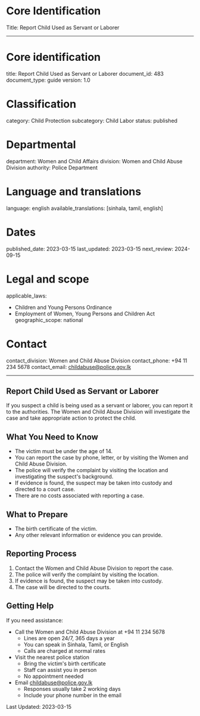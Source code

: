# Core Identification
Title: Report Child Used as Servant or Laborer

---
# Core identification
title: Report Child Used as Servant or Laborer
document_id: 483
document_type: guide
version: 1.0

# Classification
category: Child Protection
subcategory: Child Labor
status: published

# Departmental
department: Women and Child Affairs
division: Women and Child Abuse Division
authority: Police Department

# Language and translations
language: english
available_translations: [sinhala, tamil, english]

# Dates
published_date: 2023-03-15
last_updated: 2023-03-15
next_review: 2024-09-15

# Legal and scope
applicable_laws:
 - Children and Young Persons Ordinance
 - Employment of Women, Young Persons and Children Act
geographic_scope: national

# Contact
contact_division: Women and Child Abuse Division
contact_phone: +94 11 234 5678
contact_email: childabuse@police.gov.lk

---

## Report Child Used as Servant or Laborer

If you suspect a child is being used as a servant or laborer, you can report it to the authorities. The Women and Child Abuse Division will investigate the case and take appropriate action to protect the child.

## What You Need to Know

- The victim must be under the age of 14.
- You can report the case by phone, letter, or by visiting the Women and Child Abuse Division.
- The police will verify the complaint by visiting the location and investigating the suspect's background.
- If evidence is found, the suspect may be taken into custody and directed to a court case.
- There are no costs associated with reporting a case.

## What to Prepare

- The birth certificate of the victim.
- Any other relevant information or evidence you can provide.

## Reporting Process

1. Contact the Women and Child Abuse Division to report the case.
2. The police will verify the complaint by visiting the location.
3. If evidence is found, the suspect may be taken into custody.
4. The case will be directed to the courts.

## Getting Help

If you need assistance:

- Call the Women and Child Abuse Division at +94 11 234 5678
    - Lines are open 24/7, 365 days a year
    - You can speak in Sinhala, Tamil, or English
    - Calls are charged at normal rates
- Visit the nearest police station
    - Bring the victim's birth certificate
    - Staff can assist you in person
    - No appointment needed
- Email childabuse@police.gov.lk
    - Responses usually take 2 working days
    - Include your phone number in the email

Last Updated: 2023-03-15